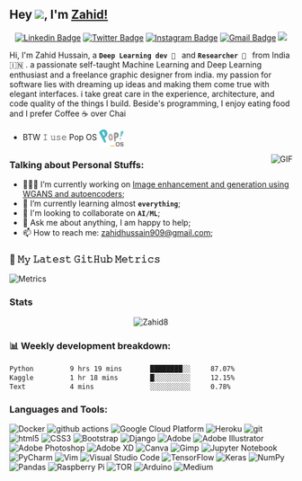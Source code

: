 ## Hey <img src="https://media.giphy.com/media/hvRJCLFzcasrR4ia7z/giphy.gif" width="40px">, I'm [Zahid!](https://github.com/Zahid8) 


<div align="center">
  
[![Linkedin Badge](https://img.shields.io/badge/-zahidhussain909-blue?style=flat&logo=Linkedin&logoColor=white&link=https://www.linkedin.com/in/zahidhussain909/)](https://www.linkedin.com/in/zahidhussain909/)
[![Twitter Badge](https://img.shields.io/badge/-@ZahidHu30360793-1ca0f1?style=flat&labelColor=1ca0f1&logo=twitter&logoColor=white&link=https://twitter.com/ZahidHu30360793)](https://twitter.com/ZahidHu30360793)
[![Instagram Badge](https://img.shields.io/badge/-@_i_am_zahid-purple?style=flat&logo=instagram&logoColor=white&link=https://www.instagram.com/_i_am_zahid/)](https://www.instagram.com/_i_am_zahid/)
[![Gmail Badge](https://img.shields.io/badge/-zahidhussain909-c14438?style=flat&logo=Gmail&logoColor=white&link=mailto:zahidhussain909@gmail.com)](mailto:zahidhussain909@gmail.com)
![](https://komarev.com/ghpvc/?username=zahidhussain909&style=flat&color=828bed)

</div>



Hi, I'm Zahid Hussain, a **`Deep Learning dev 🚀 `** and **`Researcher 🔭 `** from India 🇮🇳 . a passionate self-taught Machine Learning and Deep Learning enthusiast and a freelance graphic designer from india. my passion for software lies with dreaming up ideas and making them come true with elegant interfaces. i take great care in the experience, architecture, and code quality of the things I build. Beside's programming, I enjoy eating food and I prefer Coffee ☕ over Chai

- BTW 𝙸 𝚞𝚜𝚎 Pop OS [<img src="https://raw.githubusercontent.com/Zahid8/Zahid8/main/popos.svg" height="30em" align="center" alt="Arch Linux Logo" title="Pop OS Logo"/>](https://pop.system76.com/)


  <img align="right" alt="GIF" src="https://media.giphy.com/media/836HiJc7pgzy8iNXCn/giphy.gif" />
  
### **Talking about Personal Stuffs:**

- 👨🏽‍💻 I’m currently working on [Image enhancement and generation using WGANS and autoencoders](https://github.com/Zahid8);
- 🌱 I’m currently learning almost **`everything`**; 
- 👯 I'm looking to collaborate on **`AI/ML`**;
- 💬 Ask me about anything, I am happy to help;
- 📫 How to reach me: zahidhussain909@gmail.com;


### 🔔 𝙼𝚢 𝙻𝚊𝚝𝚎𝚜𝚝 𝙶𝚒𝚝𝙷𝚞𝚋 𝙼𝚎𝚝𝚛𝚒𝚌𝚜
![Metrics](https://metrics.lecoq.io/Zahid*?template=classic&base.header=0&gists=1&lines=1&config.timezone=America%2FToronto)



### Stats


<!--<details>
  <summary><b>Overall Github Stats</b></summary>
  <a href="https://github.com/Zahid8/"><img align="center" title="Zahid Hussain's Github Stats" alt="Divy's Github Stats" src="https://github-readme-stats.vercel.app/api?username=Zahid8&count_private=true&show_icons=true" /></a>
</details> -->
<p align="center"> <img src="https://github-readme-stats.vercel.app/api?username=Zahid8&show_icons=true&theme=gotham" alt="Zahid8" />


 ### 📊 Weekly development breakdown:


```text
Python         9 hrs 19 mins       ████████░░     87.07%
Kaggle         1 hr 18 mins        █░░░░░░░░░     12.15%
Text           4 mins              ░░░░░░░░░░     0.78%
```
  
### **Languages and Tools:**  

<p>
  <img alt="Docker" src="https://img.shields.io/badge/docker-%230db7ed.svg?style=for-the-badge&logo=docker&logoColor=white" />
  <img alt="github actions" src="https://img.shields.io/badge/githubactions-%232671E5.svg?style=for-the-badge&logo=githubactions&logoColor=white" />
  <img alt="Google Cloud Platform" src="https://img.shields.io/badge/GoogleCloud-%234285F4.svg?style=for-the-badge&logo=google-cloud&logoColor=white" />
  <img alt="Heroku" src="https://img.shields.io/badge/heroku-%23430098.svg?style=for-the-badge&logo=heroku&logoColor=white" />
  <img alt="git" src="https://img.shields.io/badge/git-%23F05033.svg?style=for-the-badge&logo=git&logoColor=white" />
  <img alt="html5" src="https://img.shields.io/badge/html5-%23E34F26.svg?style=for-the-badge&logo=html5&logoColor=white" />
  <img alt="CSS3" src="https://img.shields.io/badge/css3-%231572B6.svg?style=for-the-badge&logo=css3&logoColor=white" />
  <img alt="Bootstrap" src="https://img.shields.io/badge/bootstrap-%23563D7C.svg?style=for-the-badge&logo=bootstrap&logoColor=white" />
  <img alt="Django" src="https://img.shields.io/badge/django-%23092E20.svg?style=for-the-badge&logo=django&logoColor=white" />
    <img alt="Adobe" src="https://img.shields.io/badge/adobe-%23FF0000.svg?style=for-the-badge&logo=adobe&logoColor=white" />
  <img alt="Adobe Illustrator" src="https://img.shields.io/badge/adobeillustrator-%23FF9A00.svg?style=for-the-badge&logo=adobeillustrator&logoColor=white" />
  <img alt="Adobe Photoshop" src="https://img.shields.io/badge/adobephotoshop-%2331A8FF.svg?style=for-the-badge&logo=adobephotoshop&logoColor=white" />
  <img alt="Adobe XD" src="https://img.shields.io/badge/Adobe%20XD-470137?style=for-the-badge&logo=Adobe%20XD&logoColor=#FF61F6" />
  <img alt="Canva" src="https://img.shields.io/badge/Canva-%2300C4CC.svg?style=for-the-badge&logo=Canva&logoColor=white" />
  <img alt="Gimp" src="https://img.shields.io/badge/Inkscape-e0e0e0?style=for-the-badge&logo=inkscape&logoColor=080A13" />
  <img alt="Jupyter Notebook" src="https://img.shields.io/badge/jupyter-%23FA0F00.svg?style=for-the-badge&logo=jupyter&logoColor=white" />
  <img alt="PyCharm" src="https://img.shields.io/badge/pycharm-143?style=for-the-badge&logo=pycharm&logoColor=black&color=black&labelColor=green" />
  <img alt="Vim" src="https://img.shields.io/badge/VIM-%2311AB00.svg?style=for-the-badge&logo=vim&logoColor=white" />
   <img alt="Visual Studio Code" src="https://img.shields.io/badge/VisualStudio-5C2D91.svg?style=for-the-badge&logo=visual-studio&logoColor=white" />
  <img alt="TensorFlow" src="https://img.shields.io/badge/TensorFlow-%23FF6F00.svg?style=for-the-badge&logo=TensorFlow&logoColor=white" />
  <img alt="Keras" src="https://img.shields.io/badge/Keras-%23D00000.svg?style=for-the-badge&logo=Keras&logoColor=white" />
  <img alt="NumPy" src="https://img.shields.io/badge/numpy-%23013243.svg?style=for-the-badge&logo=numpy&logoColor=white" />
  <img alt="Pandas" src="https://img.shields.io/badge/pandas-%23150458.svg?style=for-the-badge&logo=pandas&logoColor=white" />  
  <img alt="Raspberry Pi" src="https://img.shields.io/badge/-RaspberryPi-C51A4A?style=for-the-badge&logo=Raspberry-Pi" />
  <img alt="TOR" src="https://img.shields.io/badge/tor-%237E4798.svg?style=for-the-badge&logo=tor-project&logoColor=white" />
  <img alt="Arduino" src="https://img.shields.io/badge/-Arduino-00979D?style=for-the-badge&logo=Arduino&logoColor=white" />
  <img alt="Medium" src="https://img.shields.io/badge/Medium-12100E?style=for-the-badge&logo=medium&logoColor=white" />
</p>
<!--<code><img height="25" src="https://raw.githubusercontent.com/devicons/devicon/master/icons/amazonwebservices/amazonwebservices-original-wordmark.svg" ></code>
<code><img height="25" src="https://www.vectorlogo.zone/logos/apache_cassandra/apache_cassandra-icon.svg" ></code>
<code><img height="25" src="https://raw.githubusercontent.com/devicons/devicon/master/icons/docker/docker-original-wordmark.svg" ></code>
<code><img height="25" src="https://www.vectorlogo.zone/logos/git-scm/git-scm-icon.svg" ></code>
<code><img height="25" src="https://raw.githubusercontent.com/devicons/devicon/master/icons/html5/html5-original-wordmark.svg" ></code>
<code><img height="25" src="https://raw.githubusercontent.com/devicons/devicon/master/icons/javascript/javascript-original.svg" ></code>
<code><img height="25" src="https://raw.githubusercontent.com/devicons/devicon/master/icons/linux/linux-original.svg" ></code>
<code><img height="25" src="https://www.vectorlogo.zone/logos/opencv/opencv-icon.svg" ></code>
<code><img height="25" src="https://raw.githubusercontent.com/devicons/devicon/master/icons/photoshop/photoshop-plain.svg" ></code>
<code><img height="25" src="https://raw.githubusercontent.com/devicons/devicon/master/icons/python/python-original.svg" ></code>
<code><img height="25" src="https://www.vectorlogo.zone/logos/tensorflow/tensorflow-icon.svg" ></code>

